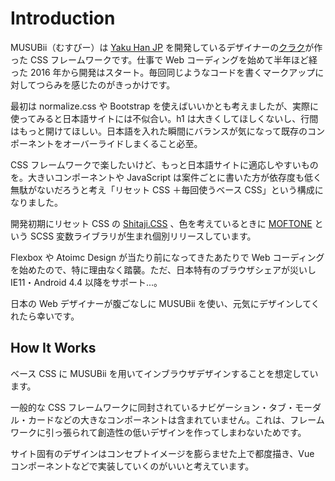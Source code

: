 # Introduction

MUSUBii（むすびー）は [Yaku Han JP](https://qrac.github.io/yakuhanjp/) を開発しているデザイナーの[クラク](https://twitter.com/Qrac_JP)が作った CSS フレームワークです。仕事で Web コーディングを始めて半年ほど経った 2016 年から開発はスタート。毎回同じようなコードを書くマークアップに対してつらみを感じたのがきっかけです。

最初は normalize.css や Bootstrap を使えばいいかとも考えましたが、実際に使ってみると日本語サイトには不似合い。h1 は大きくしてほしくないし、行間はもっと開けてほしい。日本語を入れた瞬間にバランスが気になって既存のコンポーネントをオーバーライドしまくること必至。

CSS フレームワークで楽したいけど、もっと日本語サイトに適応しやすいものを。大きいコンポーネントや JavaScript は案件ごとに書いた方が依存度も低く無駄がないだろうと考え「リセット CSS ＋毎回使うベース CSS」という構成になりました。

開発初期にリセット CSS の [Shitaji.CSS](https://qrac.github.io/shitajicss/) 、色を考えているときに [MOFTONE](https://qrac.github.io/moftone/) という SCSS 変数ライブラリが生まれ個別リリースしています。

Flexbox や Atoimc Design が当たり前になってきたあたりで Web コーディングを始めたので、特に理由なく踏襲。ただ、日本特有のブラウザシェアが災いし IE11・Android 4.4 以降をサポート...。

日本の Web デザイナーが腹ごなしに MUSUBii を使い、元気にデザインしてくれたら幸いです。

## How It Works

ベース CSS に MUSUBii を用いてインブラウザデザインすることを想定しています。

一般的な CSS フレームワークに同封されているナビゲーション・タブ・モーダル・カードなどの大きなコンポーネントは含まれていません。これは、フレームワークに引っ張られて創造性の低いデザインを作ってしまわないためです。

サイト固有のデザインはコンセプトイメージを膨らませた上で都度描き、Vue コンポーネントなどで実装していくのがいいと考えています。
